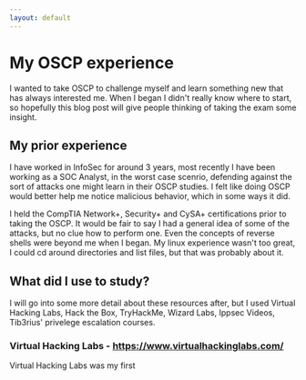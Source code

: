 ```yaml
---
layout: default
---
```


# My OSCP experience

I wanted to take OSCP to challenge myself and learn something new that has always interested me. When I began I didn't really know where to start, so hopefully this blog post will give people thinking of taking the exam some insight.

## My prior experience

I have worked in InfoSec for around 3 years, most recently I have been working as a SOC Analyst, in the worst case scenrio, defending against the sort of attacks one might learn in their OSCP studies. I felt like doing OSCP would better help me notice malicious behavior, which in some ways it did. 

I held the CompTIA Network+, Security+ and CySA+ certifications prior to taking the OSCP. It would be fair to say I had a general idea of some of the attacks, but no clue how to perform one. Even the concepts of reverse shells were beyond me when I began. My linux experience wasn't too great, I could cd around directories and list files, but that was probably about it. 

## What did I use to study? 

I will go into some more detail about these resources after, but I used Virtual Hacking Labs, Hack the Box, TryHackMe, Wizard Labs, Ippsec Videos, Tib3rius' privelege escalation courses.

### Virtual Hacking Labs - https://www.virtualhackinglabs.com/

Virtual Hacking Labs was my first 

